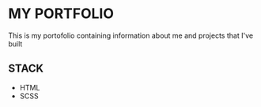 # MY PORTFOLIO

This is my portofolio containing information about me and projects that I've built

## STACK

- HTML
- SCSS

